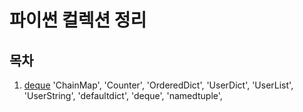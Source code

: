 # 파이썬 컬렉션 정리
## 목차
1. [deque]()
'ChainMap',
'Counter',
'OrderedDict',
'UserDict',
'UserList',
'UserString',
'defaultdict',
'deque',
'namedtuple',